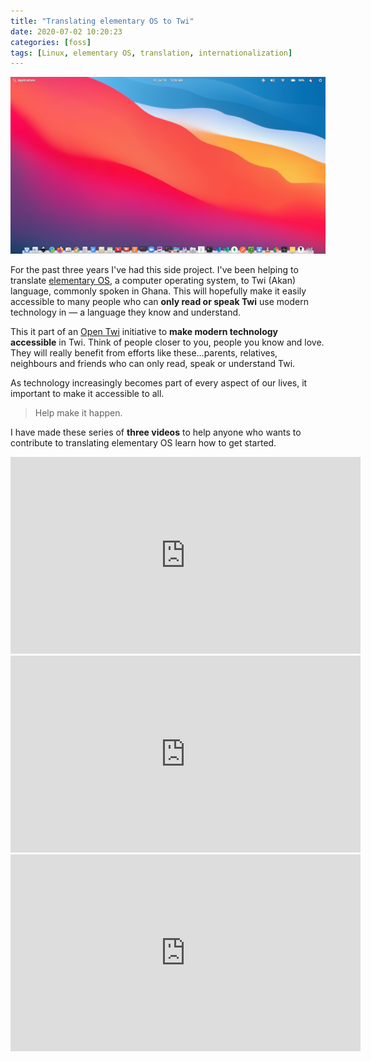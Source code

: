 ```yaml
---
title: "Translating elementary OS to Twi"
date: 2020-07-02 10:20:23
categories: [foss]
tags: [Linux, elementary OS, translation, internationalization]
---
```


![No one](/images/2020-elementary-os.png)

For the past three years I've had this side project. I've been helping to
translate [elementary OS](https://elementary.io), a computer operating system,
to Twi (Akan) language, commonly spoken in Ghana. This will hopefully make it
easily accessible to many people who can **only read or speak Twi** use modern
technology in ― a language they know and understand.

This it part of an [Open Twi](https://github.com/aberba/open-twi) initiative to
**make modern technology accessible** in Twi. Think of people closer to you,
people you know and love. They will really benefit from efforts like
these...parents, relatives, neighbours and friends who can only read, speak or
understand Twi.

As technology increasingly becomes part of every aspect of our lives, it
important to make it accessible to all.

> Help make it happen.

I have made these series of **three videos** to help anyone who wants to
contribute to translating elementary OS learn how to get started.

<div class="embed-container">
<iframe class="embed" src="https://www.youtube.com/embed/xs6uKQIhca4" width="560" height="315" frameborder="0" allow="accelerometer; autoplay; encrypted-media; gyroscope; picture-in-picture"  allowfullscreen="allowfullscreen"> </iframe>
</div>

<div class="embed-container">
<iframe class="embed" src="https://www.youtube.com/embed/ZLAYdKRk3os" width="560" height="315" frameborder="0" allow="accelerometer; autoplay; encrypted-media; gyroscope; picture-in-picture"  allowfullscreen="allowfullscreen"> </iframe>
</div>

<div class="embed-container">
<iframe class="embed" src="https://www.youtube.com/embed/CxCYU3u3WNs" width="560" height="315" frameborder="0" allow="accelerometer; autoplay; encrypted-media; gyroscope; picture-in-picture"  allowfullscreen="allowfullscreen"> </iframe>
</div>
